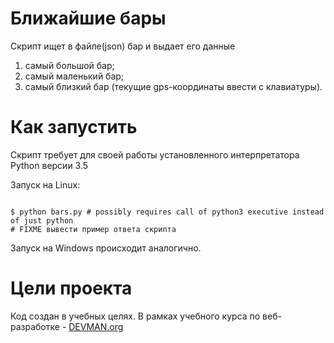 # Ближайшие бары
Скрипт ищет в файле(json) бар и выдает его данные
1. самый большой бар;
2. самый маленький бар;
3. самый близкий бар (текущие gps-координаты ввести с клавиатуры).

# Как запустить

Скрипт требует для своей работы установленного интерпретатора Python версии 3.5

Запуск на Linux:

```#!bash

$ python bars.py # possibly requires call of python3 executive instead of just python
# FIXME вывести пример ответа скрипта

```

Запуск на Windows происходит аналогично.

# Цели проекта

Код создан в учебных целях. В рамках учебного курса по веб-разработке - [DEVMAN.org](https://devman.org)
